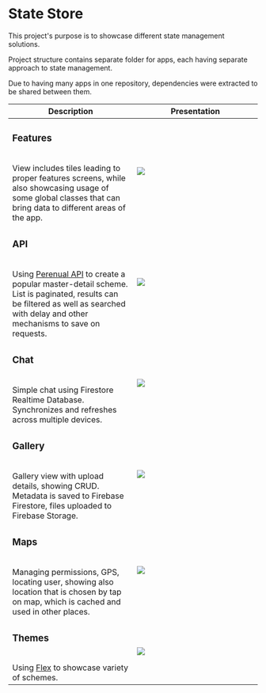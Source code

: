 # State Store

This project's purpose is to showcase different state management solutions.

Project structure contains separate folder for apps, each having separate approach to state management.

Due to having many apps in one repository, dependencies were extracted to be shared between them.

<table>
  <thead>
    <tr>
      <th width="50%">Description</th>
      <th width="50%">Presentation</th>
    </tr>
  </thead>
  <tbody>
  <tr>
      <td>
        <h3>Features</h3>
        <br>
        View includes tiles leading to proper features screens, while also showcasing usage of some global classes that can bring data to different areas of the app.
      </td>
      <td>
        <image src="https://github.com/kbudulski/state_store/assets/33528651/0506f1dd-3918-40f1-bc9a-3f7bb5b501c6">
      </td>
  </tr>
  <tr>
      <td>
        <h3>API</h3>
        <br>
        Using <a href="https://perenual.com/docs/api">Perenual API</a> to create a popular master-detail scheme. List is paginated, results can be filtered as well as searched with delay and other mechanisms to save on requests.
      </td>
      <td>
        <image src="https://github.com/kbudulski/state_store/assets/33528651/5cc402e2-b558-4faa-b744-a388313def54">
      </td>
  </tr>
  <tr>
      <td>
        <h3>Chat</h3>
        <br>
        Simple chat using Firestore Realtime Database. Synchronizes and refreshes across multiple devices.
      </td>
      <td>
        <image src="https://github.com/kbudulski/state_store/assets/33528651/98e5f267-72e8-436f-836f-6cbee5815d95">
      </td>
  </tr>
  <tr>
      <td>
        <h3>Gallery</h3>
        <br>
        Gallery view with upload details, showing CRUD. Metadata is saved to Firebase Firestore, files uploaded to Firebase Storage.
      </td>
      <td>
        <image src="https://github.com/kbudulski/state_store/assets/33528651/c2f8b736-18ad-4f50-9918-25c3cf2fa320">
      </td>
  </tr>
  <tr>
      <td>
        <h3>Maps</h3>
        <br>
        Managing permissions, GPS, locating user, showing also location that is chosen by tap on map, which is cached and used in other places.
      </td>
      <td>
        <image src="https://github.com/kbudulski/state_store/assets/33528651/ccb1343b-32a5-408f-b2cc-d49ed7016edf">
      </td>
  </tr>
  <tr>
      <td>
        <h3>Themes</h3>
        <br>
        Using <a href="https://docs.flexcolorscheme.com/">Flex</a> to showcase variety of schemes.
      </td>
      <td>
        <image src="https://github.com/kbudulski/state_store/assets/33528651/9b021d16-8f60-4ff0-9d21-4b7ca32a963a">
      </td>
  </tr>
  </tbody>
</table>
